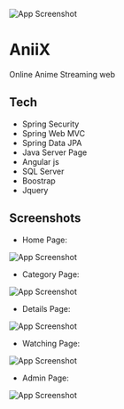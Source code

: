 ![App Screenshot]([https://cdn.discordapp.com/attachments/1197135161746272316/1197234783701450803/screencapture-localhost-8080-2024-01-18-00_42_53.png?ex=65ba86c7&is=65a811c7&hm=39de148485f1c0fced0fcc3bd7992f1ce87d2c383ccbe21038a69d5f9454fdf8&](https://cdn.discordapp.com/attachments/1197135161746272316/1197705175478063164/Them_tieu_e.png?ex=65bc3cde&is=65a9c7de&hm=e5f6408bbc8e426cd78b18877993383762589b429751d7130a3442093adc0b4e&))

# AniiX
Online Anime Streaming web 



## Tech

- Spring Security
- Spring Web MVC
- Spring Data JPA
- Java Server Page
- Angular js
- SQL Server
- Boostrap 
- Jquery


## Screenshots
- Home Page:
  
![App Screenshot](https://cdn.discordapp.com/attachments/1197135161746272316/1197234783701450803/screencapture-localhost-8080-2024-01-18-00_42_53.png?ex=65ba86c7&is=65a811c7&hm=39de148485f1c0fced0fcc3bd7992f1ce87d2c383ccbe21038a69d5f9454fdf8&)



- Category Page:
  
![App Screenshot](https://cdn.discordapp.com/attachments/1197135161746272316/1197280198262001814/screencapture-localhost-8080-category-16-2024-01-18-03_43_28.png?ex=65bab113&is=65a83c13&hm=ca7abab0f95df7a1bc8a54dec571bf30a6b02544df46cc50c8eda55c29315126&)



- Details Page:
  
![App Screenshot](https://cdn.discordapp.com/attachments/1197135161746272316/1197280940683178134/screencapture-localhost-8080-flim-1-2024-01-18-03_46_38.png?ex=65bab1c4&is=65a83cc4&hm=d4d4e9cec4d45caa2eafa4e1d8c5fd34af3aca2e1369e3c7177afdbe9325f1a4&)





- Watching Page:
  
![App Screenshot](https://cdn.discordapp.com/attachments/1197135161746272316/1197702980770738256/image.png?ex=65bc3ad2&is=65a9c5d2&hm=8d3df6ba7137fc1e2518eb9df6c9a83b0388cc756521422c31f9c0178f97e499&)

- Admin Page:
  
![App Screenshot](https://cdn.discordapp.com/attachments/1197135161746272316/1197704400387452958/image.png?ex=65bc3c25&is=65a9c725&hm=edab928fad4baf028f460df0ef028c8c70f9a01f78344a60d88b1db4bcf50f16&)

